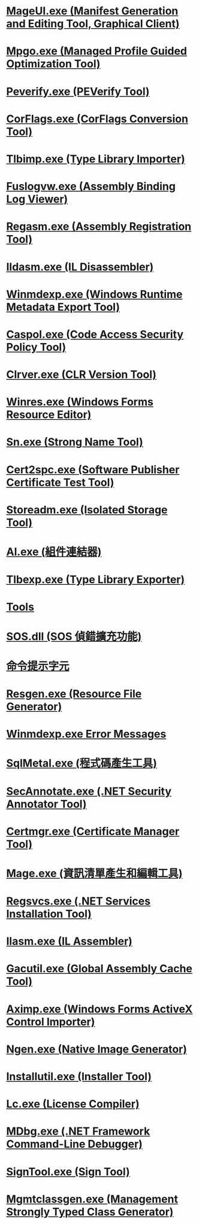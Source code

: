 # [MageUI.exe (Manifest Generation and Editing Tool, Graphical Client)](mageui-exe-manifest-generation-and-editing-tool-graphical-client.md)
# [Mpgo.exe (Managed Profile Guided Optimization Tool)](mpgo-exe-managed-profile-guided-optimization-tool.md)
# [Peverify.exe (PEVerify Tool)](peverify-exe-peverify-tool.md)
# [CorFlags.exe (CorFlags Conversion Tool)](corflags-exe-corflags-conversion-tool.md)
# [Tlbimp.exe (Type Library Importer)](tlbimp-exe-type-library-importer.md)
# [Fuslogvw.exe (Assembly Binding Log Viewer)](fuslogvw-exe-assembly-binding-log-viewer.md)
# [Regasm.exe (Assembly Registration Tool)](regasm-exe-assembly-registration-tool.md)
# [Ildasm.exe (IL Disassembler)](ildasm-exe-il-disassembler.md)
# [Winmdexp.exe (Windows Runtime Metadata Export Tool)](winmdexp-exe-windows-runtime-metadata-export-tool.md)
# [Caspol.exe (Code Access Security Policy Tool)](caspol-exe-code-access-security-policy-tool.md)
# [Clrver.exe (CLR Version Tool)](clrver-exe-clr-version-tool.md)
# [Winres.exe (Windows Forms Resource Editor)](winres-exe-windows-forms-resource-editor.md)
# [Sn.exe (Strong Name Tool)](sn-exe-strong-name-tool.md)
# [Cert2spc.exe (Software Publisher Certificate Test Tool)](cert2spc-exe-software-publisher-certificate-test-tool.md)
# [Storeadm.exe (Isolated Storage Tool)](storeadm-exe-isolated-storage-tool.md)
# [Al.exe (組件連結器)](al-exe-assembly-linker.md)
# [Tlbexp.exe (Type Library Exporter)](tlbexp-exe-type-library-exporter.md)
# [Tools](index.md)
# [SOS.dll (SOS 偵錯擴充功能)](sos-dll-sos-debugging-extension.md)
# [命令提示字元](developer-command-prompt-for-vs.md)
# [Resgen.exe (Resource File Generator)](resgen-exe-resource-file-generator.md)
# [Winmdexp.exe Error Messages](winmdexp-exe-error-messages.md)
# [SqlMetal.exe (程式碼產生工具)](sqlmetal-exe-code-generation-tool.md)
# [SecAnnotate.exe (.NET Security Annotator Tool)](secannotate-exe-net-security-annotator-tool.md)
# [Certmgr.exe (Certificate Manager Tool)](certmgr-exe-certificate-manager-tool.md)
# [Mage.exe (資訊清單產生和編輯工具)](mage-exe-manifest-generation-and-editing-tool.md)
# [Regsvcs.exe (.NET Services Installation Tool)](regsvcs-exe-net-services-installation-tool.md)
# [Ilasm.exe (IL Assembler)](ilasm-exe-il-assembler.md)
# [Gacutil.exe (Global Assembly Cache Tool)](gacutil-exe-gac-tool.md)
# [Aximp.exe (Windows Forms ActiveX Control Importer)](aximp-exe-windows-forms-activex-control-importer.md)
# [Ngen.exe (Native Image Generator)](ngen-exe-native-image-generator.md)
# [Installutil.exe (Installer Tool)](installutil-exe-installer-tool.md)
# [Lc.exe (License Compiler)](lc-exe-license-compiler.md)
# [MDbg.exe (.NET Framework Command-Line Debugger)](mdbg-exe.md)
# [SignTool.exe (Sign Tool)](signtool-exe.md)
# [Mgmtclassgen.exe (Management Strongly Typed Class Generator)](mgmtclassgen-exe.md)
